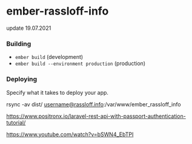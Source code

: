 # ember-rassloff-info

update 19.07.2021

### Building

* `ember build` (development)
* `ember build --environment production` (production)

### Deploying 

Specify what it takes to deploy your app.

rsync -av dist/ username@rassloff.info:/var/www/ember_rassloff_info



https://www.positronx.io/laravel-rest-api-with-passport-authentication-tutorial/

https://www.youtube.com/watch?v=bSWN4_EbTPI

